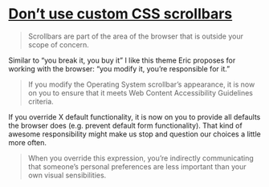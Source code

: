 # [Don’t use custom CSS scrollbars](https://ericwbailey.website/published/dont-use-custom-css-scrollbars/)

> Scrollbars are part of the area of the browser that is outside your scope of concern.

Similar to “you break it, you buy it” I like this theme Eric proposes for working with the browser: “you modify it, you’re responsible for it.” 

> If you modify the Operating System scrollbar’s appearance, it is now on you to ensure that it meets Web Content Accessibility Guidelines criteria.

If you override X default functionality, it is now on you to provide all defaults the browser does (e.g. prevent default form functionality). That kind of awesome responsibility might make us stop and question our choices a little more often.

> When you override this expression, you’re indirectly communicating that someone’s personal preferences are less important than your own visual sensibilities.

